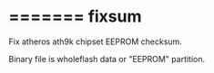=======
fixsum
=======

Fix atheros ath9k chipset EEPROM checksum.

Binary file is wholeflash data or "EEPROM" partition.
